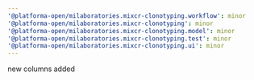 ```yaml
---
'@platforma-open/milaboratories.mixcr-clonotyping.workflow': minor
'@platforma-open/milaboratories.mixcr-clonotyping': minor
'@platforma-open/milaboratories.mixcr-clonotyping.model': minor
'@platforma-open/milaboratories.mixcr-clonotyping.test': minor
'@platforma-open/milaboratories.mixcr-clonotyping.ui': minor
---
```


new columns added
